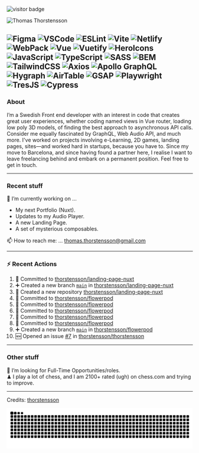 <img src="https://visitor-badge.laobi.icu/badge?page_id=thorstensson" alt="visitor badge"/></p>

![Thomas Thorstensson](https://github.com/user-attachments/assets/ac4417b0-aae0-422a-b866-3b8120c2d6ff)

![Figma](https://img.shields.io/badge/Figma-ffffff?style=for-the-badge&color=000000)
![VSCode](https://img.shields.io/badge/VSCode-ffffff?style=for-the-badge&color=000000)
![ESLint](https://img.shields.io/badge/ESLint-ffffff?style=for-the-badge&color=000000)
![Vite](https://img.shields.io/badge/Vite-ffffff?style=for-the-badge&color=000000)
![Netlify](https://img.shields.io/badge/Netlify-ffffff?style=for-the-badge&color=000000)
![WebPack](https://img.shields.io/badge/WebPack-ffffff?style=for-the-badge&color=000000)
![Vue](https://img.shields.io/badge/Vue-ffffff?style=for-the-badge&color=67ea53)
![Vuetify](https://img.shields.io/badge/Vuetify-ffffff?style=for-the-badge&color=67ea53)
![HeroIcons](https://img.shields.io/badge/HeroIcons-ffffff?style=for-the-badge&color=000000)
![JavaScript](https://img.shields.io/badge/JavaScript-ffffff?style=for-the-badge&color=f2ff09)
![TypeScript](https://img.shields.io/badge/TypeScript-ffffff?style=for-the-badge&color=3756EC)
![SASS](https://img.shields.io/badge/SASS-ffffff?style=for-the-badge&color=000000)
![BEM](https://img.shields.io/badge/BEM-ffffff?style=for-the-badge&color=000000)
![TailwindCSS](https://img.shields.io/badge/TailwindCSS-ffffff?style=for-the-badge&color=000000)
![Axios](https://img.shields.io/badge/Axios-ffffff?style=for-the-badge&color=000000)
![Apollo GraphQL](https://img.shields.io/badge/Apollo%20GraphQL-ffffff?style=for-the-badge&color=000000)
![Hygraph](https://img.shields.io/badge/Hygraph-ffffff?style=for-the-badge&color=000000)
![AirTable](https://img.shields.io/badge/AirTable-ffffff?style=for-the-badge&color=000000)
![GSAP](https://img.shields.io/badge/GSAP-ffffff?style=for-the-badge&color=000000)
![Playwright](https://img.shields.io/badge/Playwright-ffffff?style=for-the-badge&color=000000)
![TresJS](https://img.shields.io/badge/TresJS-ffffff?style=for-the-badge&color=000000)
![Cypress](https://img.shields.io/badge/Cypress-ffffff?style=for-the-badge&color=000000)
---
### About
I’m a Swedish Front end developer with an interest in code that creates great user experiences, whether coding named views in Vue router, loading low poly 3D models, of finding the best approach to asynchronous API calls. Consider me equally fascinated by GraphQL, Web Audio API, and much more. I've worked on projects involving e-Learning, 2D games, landing pages, sites—and worked hard in startups, because you have to. Since my move to Barcelona, and since having found a partner here, I realise I want to leave freelancing behind and embark on a permanent position. Feel free to get in touch.

---
### Recent stuff
🔭 I’m currently working on ... 
- My next Portfolio (Nuxt).
- Updates to my Audio Player.
- A new Landing Page.
- A set of mysterious composables.<br>

📫 How to reach me: ... thomas.thorstensson@gmail.com 

---
### :zap: Recent Actions
<!--START_SECTION:activity-->
1. 📝 Committed to [thorstensson/landing-page-nuxt](https://github.com/thorstensson/landing-page-nuxt/commit/2ec3997c9ef9b70ccd29cdc392aa52ef2810e9ac)
2. ➕ Created a new branch [`main`](https://github.com/thorstensson/landing-page-nuxt/tree/main) in [thorstensson/landing-page-nuxt](https://github.com/thorstensson/landing-page-nuxt)
3. 🎉 Created a new repository [thorstensson/landing-page-nuxt](https://github.com/thorstensson/landing-page-nuxt)
4. 📝 Committed to [thorstensson/flowerpod](https://github.com/thorstensson/flowerpod/commit/e77d389eecd704c7c2d7476a130de7f0d378c9b4)
5. 📝 Committed to [thorstensson/flowerpod](https://github.com/thorstensson/flowerpod/commit/df4c3de924b4c2062de91411a6b046ae10388519)
6. 📝 Committed to [thorstensson/flowerpod](https://github.com/thorstensson/flowerpod/commit/9db82b94432a23578dc529b4ce9400ec3f04cc73)
7. 📝 Committed to [thorstensson/flowerpod](https://github.com/thorstensson/flowerpod/commit/110b694d5b9f5e1cdea0befa02bf5a962a38d318)
8. 📝 Committed to [thorstensson/flowerpod](https://github.com/thorstensson/flowerpod/commit/19acff82963f917534932cfe4c1964aa60450f3a)
9. ➕ Created a new branch [`main`](https://github.com/thorstensson/flowerpod/tree/main) in [thorstensson/flowerpod](https://github.com/thorstensson/flowerpod)
10. 🆕 Opened an issue [#7](https://github.com/thorstensson/thorstensson/issues/7) in [thorstensson/thorstensson](https://github.com/thorstensson/thorstensson)
<!--END_SECTION:activity-->

---
### Other stuff
💼 I’m looking for Full-Time Opportunities/roles.<br>
♟ I play a lot of chess, and I am 2100+ rated (ugh) on chess.com and trying to improve.


-----
Credits: [thorstensson](https://github.com/thorstensson)

![Snake animation](https://raw.githubusercontent.com/thorstensson/thorstensson/output/github-contribution-grid-snake-dark.svg)
